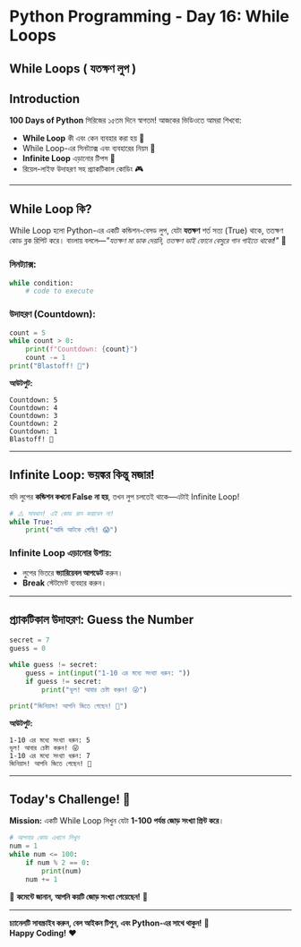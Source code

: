 
# Python Programming - Day 16: While Loops

## **While Loops**  ( **যতক্ষণ লুপ**  )

## **Introduction**  
**100 Days of Python** সিরিজের ১৫তম দিনে স্বাগতম! আজকের ভিডিওতে আমরা শিখবো:  
- **While Loop** কী এবং কেন ব্যবহার করা হয় 🔄  
- While Loop-এর সিনট্যাক্স এবং ব্যবহারের নিয়ম 📜  
- **Infinite Loop** এড়ানোর টিপস 🚫  
- রিয়েল-লাইফ উদাহরণ সহ প্র্যাকটিকাল কোডিং 🎮  

---

## **While Loop কি?**  
While Loop হলো Python-এর একটি কন্ডিশন-বেসড লুপ, যেটা **যতক্ষণ** শর্ত সত্য (True) থাকে, ততক্ষণ কোড ব্লক রিপিট করে। বাংলায় বললে—*"যতক্ষণ মা ডাক দেয়নি, ততক্ষণ ভাই ফোনে বেসুরে গান গাইতে থাকো!"* 🎤  

### **সিনট্যাক্স:**  
```python  
while condition:  
    # code to execute  
```  

### **উদাহরণ (Countdown):**  
```python  
count = 5  
while count > 0:  
    print(f"Countdown: {count}")  
    count -= 1  
print("Blastoff! 🚀")  
```  
**আউটপুট:**  
```  
Countdown: 5  
Countdown: 4  
Countdown: 3  
Countdown: 2  
Countdown: 1  
Blastoff! 🚀  
```  

---

## **Infinite Loop: ভয়ঙ্কর কিন্তু মজার!**  
যদি লুপের **কন্ডিশন কখনো False না হয়**, তখন লুপ চলতেই থাকে—এটাই Infinite Loop!  
```python  
# ⚠️ সাবধান! এই কোড রান করাবেন না!  
while True:  
    print("আমি আটকে গেছি! 😱")  
```  

### **Infinite Loop এড়ানোর উপায়:**  
- লুপের ভিতরে **ভ্যারিয়েবল আপডেট** করুন।  
- **Break** স্টেটমেন্ট ব্যবহার করুন।  

---

## **প্র্যাকটিকাল উদাহরণ: Guess the Number**  
```python  
secret = 7  
guess = 0  

while guess != secret:  
    guess = int(input("1-10 এর মধ্যে সংখ্যা ধরুন: "))  
    if guess != secret:  
        print("ভুল! আবার চেষ্টা করুন! 😜")  

print("জিনিয়াস! আপনি জিতে গেছেন! 🎉")  
```  
**আউটপুট:**  
```  
1-10 এর মধ্যে সংখ্যা ধরুন: 5  
ভুল! আবার চেষ্টা করুন! 😜  
1-10 এর মধ্যে সংখ্যা ধরুন: 7  
জিনিয়াস! আপনি জিতে গেছেন! 🎉  
```  

---

## **Today's Challenge! 🎯**  
**Mission:** একটি While Loop লিখুন যেটা **1-100 পর্যন্ত জোড় সংখ্যা প্রিন্ট করে**।  

```python  
# আপনার কোড এখানে লিখুন  
num = 1  
while num <= 100:  
    if num % 2 == 0:  
        print(num)  
    num += 1  
```  
📢 **কমেন্টে জানান, আপনি কয়টি জোড় সংখ্যা পেয়েছেন!** 💬  

---

**চ্যানেলটি সাবস্ক্রাইব করুন, বেল আইকন টিপুন, এবং Python-এর সাথে থাকুন!** 🐍  
**Happy Coding!** ❤️  
```  
